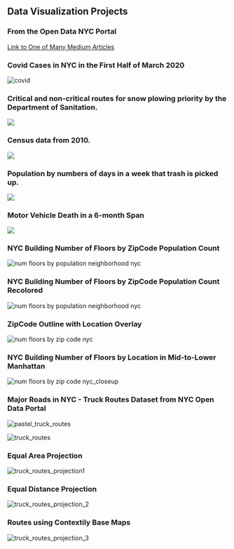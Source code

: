## Data Visualization Projects

### From the Open Data NYC Portal

[Link to One of Many Medium Articles](https://medium.com/@lilysu/3-things-you-probably-didnt-know-about-municipal-services-in-nyc-6ce3691a50d)

### Covid Cases in NYC in the First Half of March 2020
![covid](https://github.com/LilySu/DataViz/blob/master/matplotlib_March2020_nyc_Covid.png?raw=true)



### Critical and non-critical routes for snow plowing priority by the Department of Sanitation.
<img src="https://miro.medium.com/max/931/1*oxbuZYUxwO5K_UZp4Rp1-w.png">


### Census data from 2010.
<img src="https://miro.medium.com/max/1063/1*dgG0xGKydhaetZrxUaPBvA.png">


### Population by numbers of days in a week that trash is picked up.
<img src="https://miro.medium.com/max/1099/1*9tkzYneyF7h0ZA66qx3ALg.png">


### Motor Vehicle Death in a 6-month Span
<img src="https://miro.medium.com/max/543/1*Tbb62F30v1_-JyVAFOwXsw.png">

### NYC Building Number of Floors by ZipCode Population Count
![num floors by population neighborhood nyc](https://github.com/LilySu/DataViz/blob/master/Census/ZipCodes_Tax_monochrome.png)


### NYC Building Number of Floors by ZipCode Population Count Recolored
![num floors by population neighborhood nyc](https://github.com/LilySu/DataViz/blob/master/Census/ZipCodes_red_yellows_on_green_pink.png)

### ZipCode Outline with Location Overlay
![num floors by zip code nyc](https://github.com/LilySu/DataViz/blob/master/Census/ZipCodes.png?raw=true)

### NYC Building Number of Floors by Location in Mid-to-Lower Manhattan
![num floors by zip code nyc_closeup](https://github.com/LilySu/DataViz/blob/master/Census/ZipCodes_Tax_monochrome_Closeup_No_background.png)

### Major Roads in NYC - Truck Routes Dataset from NYC Open Data Portal
![pastel_truck_routes](https://github.com/LilySu/DataViz/blob/master/Census/Truck_Routes_NYC.png?raw=true)

![truck_routes](https://github.com/LilySu/DataViz/blob/master/Census/Truck_Routes_NYC_epsg3857.png?raw=true)

### Equal Area Projection
![truck_routes_projection1](https://raw.githubusercontent.com/LilySu/DataViz/master/Census/Truck_Routes_NYC_equal_area.png)

### Equal Distance Projection
![truck_routes_projection_2](https://github.com/LilySu/DataViz/blob/master/Census/Truck_Routes_NYC_project4.png?raw=true)

### Routes using Contextily Base Maps
![truck_routes_projection_3](https://github.com/LilySu/DataViz/blob/master/Census/Truck_Routes_NYC_with_BaseMap.png?raw=true)

